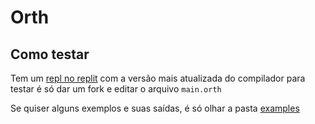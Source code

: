 # Orth

## Como testar
Tem um [repl no replit](https://replit.com/@cristiandg/exemplos-orth) com a versão mais atualizada do compilador
para testar é só dar um fork e editar o arquivo `main.orth`

Se quiser alguns exemplos e suas saídas, é só olhar a pasta [examples](https://github.com/CristianDG/orth/tree/master/examples)
